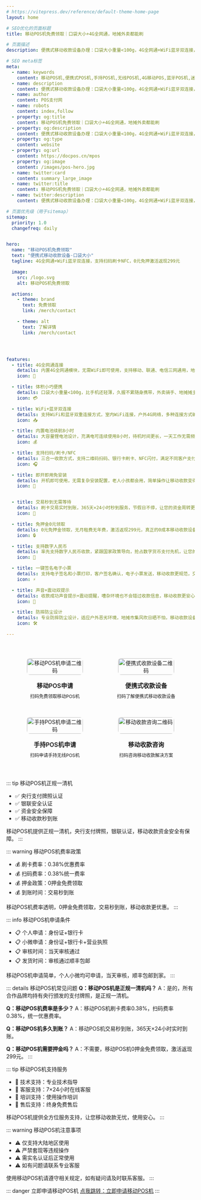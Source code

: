 ```yaml
---
# https://vitepress.dev/reference/default-theme-home-page
layout: home

# SEO优化的页面标题
title: 移动POS机免费领取｜口袋大小+4G全网通，地摊外卖都能刷

# 页面描述
description: 便携式移动收款设备办理：口袋大小重量<100g，4G全网通+WiFi蓝牙双连接，支持扫码刷卡NFC，内置电池续航8小时，0元免押激活返现299元，费率0.38%交易秒到，地摊外卖上门收款神器！

# SEO meta标签
meta:
  - name: keywords
    content: 移动POS机,便携式POS机,手持POS机,无线POS机,4G移动POS,蓝牙POS机,迷你POS机,袖珍POS机,移动收款设备,便携式移动收款设备
  - name: description
    content: 便携式移动收款设备办理：口袋大小重量<100g，4G全网通+WiFi蓝牙双连接，支持扫码刷卡NFC，内置电池续航8小时，0元免押激活返现299元，费率0.38%交易秒到，地摊外卖上门收款神器！
  - name: author
    content: POS支付网
  - name: robots
    content: index,follow
  - property: og:title
    content: 移动POS机免费领取｜口袋大小+4G全网通，地摊外卖都能刷
  - property: og:description
    content: 便携式移动收款设备办理：口袋大小重量<100g，4G全网通+WiFi蓝牙双连接，支持扫码刷卡NFC，内置电池续航8小时，0元免押激活返现299元，费率0.38%交易秒到，地摊外卖上门收款神器！
  - property: og:type
    content: website
  - property: og:url
    content: https://docpos.cn/mpos
  - property: og:image
    content: /images/pos-hero.jpg
  - name: twitter:card
    content: summary_large_image
  - name: twitter:title
    content: 移动POS机免费领取｜口袋大小+4G全网通，地摊外卖都能刷
  - name: twitter:description
    content: 便携式移动收款设备办理：口袋大小重量<100g，4G全网通+WiFi蓝牙双连接，支持扫码刷卡NFC，内置电池续航8小时，0元免押激活返现299元，费率0.38%交易秒到，地摊外卖上门收款神器！

# 页面优先级（用于sitemap）
sitemap:
  priority: 1.0
  changefreq: daily


hero:
  name: "移动POS机免费领取"
  text: "便携式移动收款设备·口袋大小"
  tagline: 4G全网通+WiFi蓝牙双连接，支持扫码刷卡NFC，0元免押激活返现299元

  image:
    src: /logo.svg
    alt: 移动POS机免费领取

  actions:
    - theme: brand
      text: 免费领取
      link: /merch/contact

    - theme: alt
      text: 了解详情
      link: /merch/contact




features:
  - title: 4G全网通连接
    details: 内置4G全网通模块，无需WiFi即可使用，支持移动、联通、电信三网通用，地摊外卖上门收款无网络限制，真正的移动收款神器。
    icon: 📱

  - title: 体积小巧便携
    details: 口袋大小重量<100g，比手机还轻薄，久握不累随身携带，外卖骑手、地摊摊主、上门服务必备移动收款设备。
    icon: 💳

  - title: WiFi+蓝牙双连接
    details: 支持WiFi和蓝牙双重连接方式，室内WiFi连接，户外4G网络，多种连接方式确保收款不中断，适应各种使用场景。
    icon: 📥

  - title: 内置电池续航8小时
    details: 大容量锂电池设计，充满电可连续使用8小时，待机时间更长，一天工作无需频繁充电，移动收款更持久。
    icon: 💰

  - title: 支持扫码/刷卡/NFC
    details: 三合一收款方式，支持二维码扫码、银行卡刷卡、NFC闪付，满足不同客户支付习惯，收款方式更全面。
    icon: 🎧

  - title: 即开即用免安装
    details: 开机即可使用，无需复杂安装配置，老人小孩都会用，简单操作让移动收款变得轻松简单，提升收款效率。
    icon: 🤝


  - title: 交易秒到无需等待
    details: 刷卡交易实时到账，365天×24小时秒到服务，节假日不停，让您的资金周转更灵活，移动收款资金无忧虑。
    icon: 💸

  - title: 免押金0元领取
    details: 0元免押金领取，无月租费无年费，激活返现299元，真正的0成本移动收款设备，让您的生意成本更低。
    icon: 🔒

  - title: 支持数字人民币
    details: 率先支持数字人民币收款，紧跟国家政策导向，抢占数字货币支付先机，让您的移动收款更具前瞻性。
    icon: 🏪

  - title: 一键签名电子小票
    details: 支持电子签名和小票打印，客户签名确认，电子小票发送，移动收款更规范，交易凭证更完整。
    icon: ⚡

  - title: 声音+震动双提示
    details: 收款成功声音提示+震动提醒，嘈杂环境也不会错过收款信息，移动收款更安心，避免漏单风险。
    icon: 🔄

  - title: 防摔防尘设计
    details: 专业防摔防尘设计，适应户外恶劣环境，地摊市集风吹日晒不怕，移动收款设备更耐用更可靠。
    icon: 🛠️

---
```


<div class="qrcode-container">  <div class="qrcode-card">
    <img src="/images/qq.png" alt="移动POS机申请二维码" class="qrcode-image">
    <div class="qrcode-content">
      <h3>移动POS申请</h3>
      <p>扫码免费领取移动POS机</p>
    </div>
  </div>

  <div class="qrcode-card">
    <img src="/images/qqq.png" alt="便携式收款设备二维码" class="qrcode-image">
    <div class="qrcode-content">
      <h3>便携式收款设备</h3>
      <p>扫码了解便携式移动收款设备</p>
    </div>
  </div>

  <div class="qrcode-card">
    <img src="/images/wx.png" alt="手持POS机申请二维码" class="qrcode-image">
    <div class="qrcode-content">
      <h3>手持POS机申请</h3>
      <p>扫码申请手持无线POS机</p>
    </div>
  </div>

  <div class="qrcode-card">
    <img src="/images/gzh.jpg" alt="移动收款咨询二维码" class="qrcode-image">
    <div class="qrcode-content">
      <h3>移动收款咨询</h3>
      <p>扫码咨询移动收款解决方案</p>
    </div>
  </div>
</div>

<style>
.qrcode-container {
  display: grid;
  grid-template-columns: repeat(auto-fit, minmax(250px, 1fr));
  gap: 24px;
  margin: 40px auto;
  max-width: 1400px;
  padding: 0 20px;
}

.qrcode-card {
  background: var(--vp-c-bg-soft);
  border-radius: 12px;
  padding: 24px;
  text-align: center;
  transition: all 0.3s ease;
  border: 1px solid var(--vp-c-divider);
  display: flex;
  flex-direction: column;
  align-items: center;
}

.qrcode-card:hover {
  transform: translateY(-5px);
  box-shadow: var(--vp-shadow-2);
  border-color: var(--vp-c-brand);
}

.qrcode-image {
  width: 100%;
  max-width: 200px;
  border-radius: 8px;
  margin-bottom: 16px;
}

.qrcode-content h3 {
  margin: 0;
  font-size: 18px;
  font-weight: 600;
  color: var(--vp-c-text-1);
}

.qrcode-content p {
  margin: 8px 0 0;
  font-size: 14px;
  color: var(--vp-c-text-2);
}

@media (max-width: 1024px) {
  .qrcode-container {
    grid-template-columns: repeat(2, 1fr);
    gap: 16px;
    padding: 0 16px;
  }

  .qrcode-card {
    padding: 16px;
  }

  .qrcode-image {
    max-width: 150px;
  }

  .qrcode-content h3 {
    font-size: 16px;
  }

  .qrcode-content p {
    font-size: 12px;
  }
}

@media (max-width: 768px) {
  .qrcode-container {
    gap: 12px;
    padding: 0 12px;
  }

  .qrcode-card {
    padding: 12px;
  }

  .qrcode-image {
    max-width: 120px;
  }
}
</style>


::: tip 移动POS机正规一清机
- ✅ 央行支付牌照认证
- ✅ 银联安全认证
- ✅ 资金安全保障
- ✅ 移动收款秒到账

移动POS机提供正规一清机，央行支付牌照，银联认证，移动收款资金安全有保障。
:::

::: warning 移动POS机费率政策
- 💰 刷卡费率：0.38%优惠费率
- 💰 扫码费率：0.38%统一费率
- 💰 押金政策：0押金免费领取
- 💰 到账时间：交易秒到账

移动POS机费率透明，0押金免费领取，交易秒到账，移动收款更优惠。
:::

::: info 移动POS机申请条件
- 📋 个人申请：身份证+银行卡
- 📋 小微申请：身份证+银行卡+营业执照
- 📋 审核时间：当天审核通过
- 📋 发货时间：审核通过顺丰包邮

移动POS机申请简单，个人小微均可申请，当天审核，顺丰包邮到家。
:::

::: details 移动POS机常见问题
**Q：移动POS机是正规一清机吗？**
A：是的，所有合作品牌均持有央行颁发的支付牌照，是正规一清机。

**Q：移动POS机费率是多少？**
A：移动POS机刷卡费率0.38%，扫码费率0.38%，统一优惠费率。

**Q：移动POS机多久到账？**
A：移动POS机交易秒到账，365天×24小时实时到账。

**Q：移动POS机需要押金吗？**
A：不需要，移动POS机0押金免费领取，激活返现299元。
:::

::: tip 移动POS机支持服务
- 🤝 技术支持：专业技术指导
- 🤝 客服支持：7×24小时在线客服
- 🤝 培训支持：使用操作培训
- 🤝 售后支持：终身免费售后

移动POS机提供全方位服务支持，让您移动收款无忧，使用安心。
:::

::: warning 移动POS机注意事项
- ⚠️ 仅支持大陆地区使用
- ⚠️ 严禁套现等违规操作
- ⚠️ 需实名认证后正常使用
- ⚠️ 如有问题请联系专业客服

使用移动POS机请遵守相关规定，如有疑问请及时联系客服。
:::

::: danger 立即申请移动POS机
 [点我跳转：立即申请移动POS机](https://merch.PaYphp.cn)
 :::

